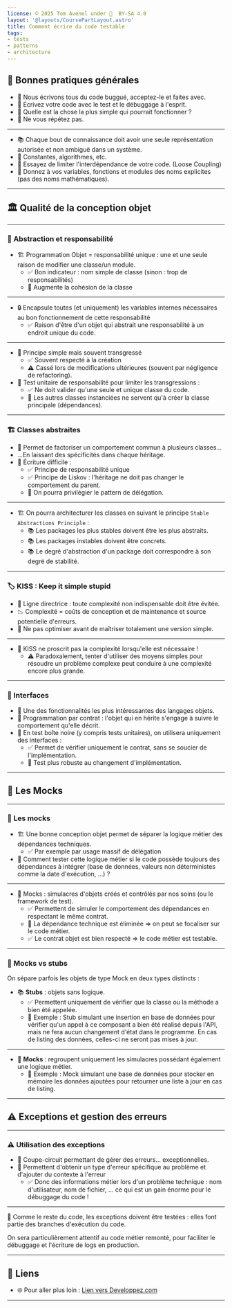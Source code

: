 ```yaml
---
license: © 2025 Tom Avenel under 󰵫  BY-SA 4.0
layout: '@layouts/CoursePartLayout.astro'
title: Comment écrire du code testable
tags:
- tests
- patterns
- architecture
---
```


## 🌟 Bonnes pratiques générales

- 🐞 Nous écrivons tous du code buggué, acceptez-le et faites avec.
- 🧪 Écrivez votre code avec le test et le débuggage à l'esprit.
- 🎯 Quelle est la chose la plus simple qui pourrait fonctionner ?
- 🔄 Ne vous répétez pas.

---

- 📚 Chaque bout de connaissance doit avoir une seule représentation autorisée et non ambiguë dans un système.
- 📏 Constantes, algorithmes, etc.
- 🔗 Essayez de limiter l'interdépendance de votre code. (Loose Coupling)
- 📝 Donnez à vos variables, fonctions et modules des noms explicites (pas des noms mathématiques).

---

## 🏛️ Qualité de la conception objet

---

### 🔄 Abstraction et responsabilité

- 🏗️ Programmation Objet = responsabilité unique : une et une seule raison de modifier une classe/un module.
  - ✅ Bon indicateur : nom simple de classe (sinon : trop de responsabilités)
  - 🔄 Augmente la cohésion de la classe

---

- 🔒 Encapsule toutes (et uniquement) les variables internes nécessaires au bon fonctionnement de cette responsabilité
  - ✅ Raison d'être d'un objet qui abstrait une responsabilité à un endroit unique du code.

---

- 📜 Principe simple mais souvent transgressé
  - ✅ Souvent respecté à la création
  - ⚠️ Cassé lors de modifications ultérieures (souvent par négligence de refactoring).
- 🧪 Test unitaire de responsabilité pour limiter les transgressions :
  - ✅ Ne doit valider qu'une seule et unique classe du code.
  - 🔄 Les autres classes instanciées ne servent qu'à créer la classe principale (dépendances).

---

### 🏗️ Classes abstraites

- 🔄 Permet de factoriser un comportement commun à plusieurs classes...
- ...En laissant des spécificités dans chaque héritage.
- 📝 Écriture difficile :
  - ✅ Principe de responsabilité unique
  - ✅ Principe de Liskov : l'héritage ne doit pas changer le comportement du parent.
  - 🔄 On pourra privilégier le pattern de délégation.

---

- 🏗️ On pourra architecturer les classes en suivant le principe `Stable Abstractions Principle` :
  - 📚 Les packages les plus stables doivent être les plus abstraits.
  - 📚 Les packages instables doivent être concrets.
  - 📚 Le degré d'abstraction d'un package doit correspondre à son degré de stabilité.

---

### 🏷️ KISS : Keep it simple stupid

- 🎯 Ligne directrice : toute complexité non indispensable doit être évitée.
- 📉 Complexité = coûts de conception et de maintenance et source potentielle d'erreurs.
- 🚫 Ne pas optimiser avant de maîtriser totalement une version simple.

---

- 📜 KISS ne proscrit pas la complexité lorsqu'elle est nécessaire !
  - ⚠️ Paradoxalement, tenter d'utiliser des moyens simples pour résoudre un problème complexe peut conduire à une complexité encore plus grande.

---

### 🔄 Interfaces

- 🌟 Une des fonctionnalités les plus intéressantes des langages objets.
- 📜 Programmation par contrat : l'objet qui en hérite s'engage à suivre le comportement qu'elle décrit.
- 🧪 En test boîte noire (y compris tests unitaires), on utilisera uniquement des interfaces :
  - ✅ Permet de vérifier uniquement le contrat, sans se soucier de l'implémentation.
  - 🔄 Test plus robuste au changement d'implémentation.

---

## 🤖 Les Mocks

---

### 🤖 Les mocks

- 🏗️ Une bonne conception objet permet de séparer la logique métier des dépendances techniques.
  - ✅ Par exemple par usage massif de délégation
- 🤔 Comment tester cette logique métier si le code possède toujours des dépendances à intégrer (base de données, valeurs non déterministes comme la date d'exécution, ...) ?

---

- 🤖 Mocks : simulacres d'objets créés et contrôlés par nos soins (ou le framework de test).
  - ✅ Permettent de simuler le comportement des dépendances en respectant le même contrat.
  - 🔄 La dépendance technique est éliminée => on peut se focaliser sur le code métier.
  - ✅ Le contrat objet est bien respecté => le code métier est testable.

---

### 🤖 Mocks vs stubs

On sépare parfois les objets de type Mock en deux types distincts :

- 📚 **Stubs** : objets sans logique.
  - ✅ Permettent uniquement de vérifier que la classe ou la méthode a bien été appelée.
  - 📌 Exemple : Stub simulant une insertion en base de données pour vérifier qu'un appel à ce composant a bien été réalisé depuis l'API, mais ne fera aucun changement d'état dans le programme. En cas de listing des données, celles-ci ne seront pas mises à jour.

---

- 🤖 **Mocks** : regroupent uniquement les simulacres possédant également une logique métier.
  - 📌 Exemple : Mock simulant une base de données pour stocker en mémoire les données ajoutées pour retourner une liste à jour en cas de listing.

---

## ⚠️ Exceptions et gestion des erreurs

---

### ⚠️ Utilisation des exceptions

- 🔌 Coupe-circuit permettant de gérer des erreurs… exceptionnelles.
- 📜 Permettent d'obtenir un type d'erreur spécifique au problème et d'ajouter du contexte à l'erreur
  - ✅ Donc des informations métier lors d'un problème technique : nom d'utilisateur, nom de fichier, … ce qui est un gain énorme pour le débuggage du code !

---

📜 Comme le reste du code, les exceptions doivent être testées : elles font partie des branches d'exécution du code.

On sera particulièrement attentif au code métier remonté, pour faciliter le débuggage et l'écriture de logs en production.

---

## 🔗 Liens

- 🌐 Pour aller plus loin : [Lien vers Developpez.com](https://java.developpez.com/tutoriels/programmation-orientee-objet/principes-avances/)
---


